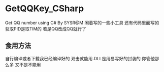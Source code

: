 # GetQQKey_CSharp
Get QQ number using C# By SYSR@M
闲着写的一些小工具
还有代码里面写的获取PID是取TIM的 若是QQ改成QQ就行了
## 食用方法
自行编译或者下载我已经编译好的 双击就能用.DLL是用易写好的封装的 你管他那么多 又不是不能用 <br>

